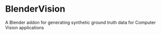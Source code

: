 # BlenderVision
A Blender addon for generating synthetic ground truth data for Computer Vision applications 
